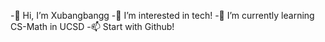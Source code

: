 
-👋 Hi, I’m Xubangbangg
-👀 I’m interested in tech!
-🌱 I’m currently learning CS-Math in UCSD
-📫 Start with Github!
